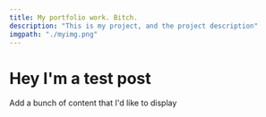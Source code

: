 ```yaml
---
title: My portfolio work. Bitch.
description: "This is my project, and the project description"
imgpath: "./myimg.png"
---
```


# Hey I'm a test post

Add a bunch of content that I'd like to display
